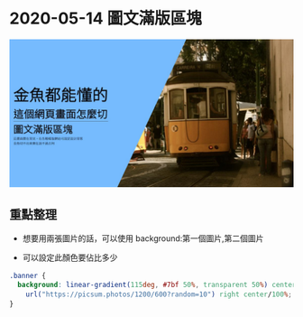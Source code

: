 # 2020-05-14 圖文滿版區塊

![成品](./completed.jpg)

## 重點整理

- 想要用兩張圖片的話，可以使用 background:第一個圖片,第二個圖片

- 可以設定此顏色要佔比多少

```css
.banner {
  background: linear-gradient(115deg, #7bf 50%, transparent 50%) center center/100%,
    url("https://picsum.photos/1200/600?random=10") right center/100%;
}
```
